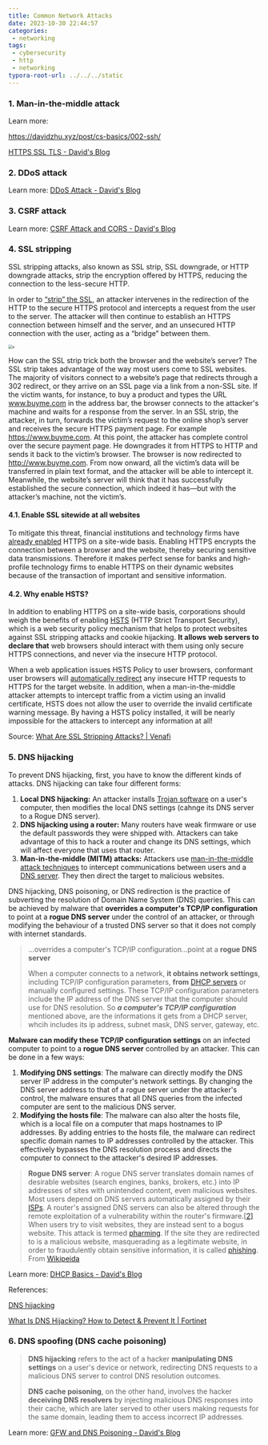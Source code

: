 ```yaml
---
title: Common Network Attacks
date: 2023-10-30 22:44:57
categories:
 - networking
tags:
 - cybersecurity
 - http
 - networking
typora-root-url: ../../../static
---
```


### 1. Man-in-the-middle attack

Learn more: 

https://davidzhu.xyz/post/cs-basics/002-ssh/

[HTTPS SSL TLS - David's Blog](https://davidzhu.xyz/post/cs-basics/003-ssl-secure-communication/#4-details-in-tls-handshake---avoid-man-in-middle-attack)

### 2. DDoS attack

Learn more: [DDoS Attack - David's Blog](https://davidzhu.xyz/post/networking/004-ddos-attack/)

### 3. CSRF attack

Learn more: [CSRF Attack and CORS - David's Blog](https://davidzhu.xyz/post/http/007-csrf-attack/)

### 4. SSL stripping 

SSL stripping attacks, also known as SSL strip, SSL downgrade, or HTTP downgrade attacks, strip the encryption offered by HTTPS, reducing the connection to the less-secure HTTP. 

In order to [“strip” the SSL](https://avicoder.me/2016/02/22/SSLstrip-for-newbies/), an attacker intervenes in the redirection of the HTTP to the secure HTTPS protocol and intercepts a request from the user to the server. The attacker will then continue to establish an HTTPS connection between himself and the server, and an unsecured HTTP connection with the user, acting as a “bridge” between them.

<img src="/004-common-attacks/a.png" alt="a" style="zoom:50%;" />

How can the SSL strip trick both the browser and the website’s server? The SSL strip takes advantage of the way most users come to SSL websites. The majority of visitors connect to a website’s page that redirects through a 302 redirect, or they arrive on an SSL page via a link from a non-SSL site. If the victim wants, for instance, to buy a product and types the URL www.buyme.com in the address bar, the browser connects to the attacker's machine and waits for a response from the server. In an SSL strip, the attacker, in turn, forwards the victim’s request to the online shop’s server and receives the secure HTTPS payment page. For example https://www.buyme.com. At this point, the attacker has complete control over the secure payment page. He downgrades it from HTTPS to HTTP and sends it back to the victim’s browser. The browser is now redirected to http://www.buyme.com. From now onward, all the victim’s data will be transferred in plain text format, and the attacker will be able to intercept it. Meanwhile, the website’s server will think that it has successfully established the secure connection, which indeed it has—but with the attacker’s machine, not the victim’s.

#### 4.1. Enable SSL sitewide at all websites

To mitigate this threat, financial institutions and technology firms have [already enabled](https://venafi.com/blog/https-should-be-implemented-everywhereincluding-static-websites/) HTTPS on a site-wide basis. Enabling HTTPS encrypts the connection between a browser and the website, thereby securing sensitive data transmissions. Therefore it makes perfect sense for banks and high-profile technology firms to enable HTTPS on their dynamic websites because of the transaction of important and sensitive information.

#### 4.2. Why enable HSTS?

In addition to enabling HTTPS on a site-wide basis, corporations should weigh the benefits of enabling [HSTS](https://www.globalsign.com/en/blog/what-is-hsts-and-how-do-i-use-it/) (HTTP Strict Transport Security), which is a web security policy mechanism that helps to protect websites against SSL stripping attacks and cookie hijacking. **It allows** **web servers to declare that** web browsers should interact with them using only secure HTTPS connections, and never via the insecure HTTP protocol.

When a web application issues HSTS Policy to user browsers, conformant user browsers will [automatically redirect](https://www.owasp.org/index.php/HTTP_Strict_Transport_Security_Cheat_Sheet) any insecure HTTP requests to HTTPS for the target website. In addition, when a man-in-the-middle attacker attempts to intercept traffic from a victim using an invalid certificate, HSTS does not allow the user to override the invalid certificate warning message. By having a HSTS policy installed, it will be nearly impossible for the attackers to intercept any information at all!

Source: [What Are SSL Stripping Attacks? | Venafi](https://venafi.com/blog/what-are-ssl-stripping-attacks/)

### 5. DNS hijacking

To prevent DNS hijacking, first, you have to know the different kinds of attacks. DNS hijacking can take four different forms:

1. **Local DNS hijacking:** An attacker installs [Trojan software](https://www.fortinet.com/resources/cyberglossary/trojan-horse-virus) on a user's computer, then modifies the local DNS settings (cahnge its DNS server to a Rogue DNS server). 
2. **DNS hijacking using a router:** Many routers have weak firmware or use the default passwords they were shipped with. Attackers can take advantage of this to hack a router and change its DNS settings, which will affect everyone that uses that router.
3. **Man-in-the-middle (MITM) attacks:** Attackers use [man-in-the-middle attack techniques](https://www.fortinet.com/resources/cyberglossary/man-in-the-middle-attack) to intercept communications between users and a [DNS server](https://www.fortinet.com/resources/cyberglossary/dynamic-dns). They then direct the target to malicious websites.

DNS hijacking, DNS poisoning, or DNS redirection is the practice of subverting the resolution of Domain Name System (DNS) queries. This can be achieved by malware that **overrides a computer's TCP/IP configuration** to point at a **rogue DNS server** under the control of an attacker, or through modifying the behaviour of a trusted DNS server so that it does not comply with internet standards. 

>  ...overrides a computer's TCP/IP configuration...point at a **rogue DNS server** 
>
> When a computer connects to a network, **it obtains network settings**, including TCP/IP configuration parameters, **from**  [DHCP servers](https://davidzhu.xyz/post/network/003-dhcp/) or manually configured settings. These TCP/IP configuration parameters include the IP address of the DNS server that the computer should use for DNS resolution. So ***a computer's TCP/IP configuration*** mentioned above, are the informations it gets from a DHCP server, whcih includes its ip address, subnet mask, DNS server, gateway, etc. 

**Malware can modify these TCP/IP configuration settings** on an infected computer to point to a **rogue DNS server** controlled by an attacker. This can be done in a few ways:

1. **Modifying DNS settings**: The malware can directly modify the DNS server IP address in the computer's network settings. By changing the DNS server address to that of a rogue server under the attacker's control, the malware ensures that all DNS queries from the infected computer are sent to the malicious DNS server.
2. **Modifying the hosts file**: The malware can also alter the hosts file, which is a local file on a computer that maps hostnames to IP addresses. By adding entries to the hosts file, the malware can redirect specific domain names to IP addresses controlled by the attacker. This effectively bypasses the DNS resolution process and directs the computer to connect to the attacker's desired IP addresses.

> **Rogue DNS server**: A rogue DNS server translates domain names of desirable websites (search engines, banks, brokers, etc.) into IP addresses of sites with unintended content, even malicious websites. Most users depend on DNS servers automatically assigned by their [ISPs](https://en.wikipedia.org/wiki/ISP). A router's assigned DNS servers can also be altered through the remote exploitation of a vulnerability within the router's firmware.[[2\]](https://en.wikipedia.org/wiki/DNS_hijacking#cite_note-2) When users try to visit websites, they are instead sent to a bogus website. This attack is termed [pharming](https://en.wikipedia.org/wiki/Pharming). If the site they are redirected to is a malicious website, masquerading as a legitimate website, in order to fraudulently obtain sensitive information, it is called [phishing](https://en.wikipedia.org/wiki/Phishing). From [Wikipeida](https://en.wikipedia.org/wiki/DNS_hijacking)

Learn more: [DHCP Basics - David's Blog](https://davidzhu.xyz/post/network/003-dhcp/)

References: 

[DNS hijacking](https://en.wikipedia.org/wiki/DNS_hijacking)

[What Is DNS Hijacking? How to Detect & Prevent It | Fortinet](https://www.fortinet.com/resources/cyberglossary/dns-hijacking)

### 6. DNS spoofing (DNS cache poisoning)

> **DNS hijacking** refers to the act of a hacker **manipulating DNS settings** on a user's device or network, redirecting DNS requests to a malicious DNS server to control DNS resolution outcomes.
>
> **DNS cache poisoning**, on the other hand, involves the hacker **deceiving DNS resolvers** by injecting malicious DNS responses into their cache, which are later served to other users making requests for the same domain, leading them to access incorrect IP addresses.

Learn more: [GFW and DNS Poisoning - David's Blog](https://davidzhu.xyz/post/networking/005-gfw-dns/)

